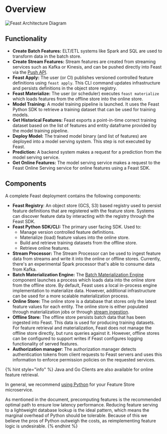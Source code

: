 # Overview

![Feast Architecture Diagram](<../../.gitbook/assets/image (4).png>)

## Functionality

* **Create Batch Features:** ELT/ETL systems like Spark and SQL are used to transform data in the batch store.
* **Create Stream Features:** Stream features are created from streaming services such as Kafka or Kinesis, and can be pushed directly into Feast via the [Push API](../../reference/data-sources/push.md).
* **Feast Apply:** The user (or CI) publishes versioned controlled feature definitions using `feast apply`. This CLI command updates infrastructure and persists definitions in the object store registry.
* **Feast Materialize:** The user (or scheduler) executes `feast materialize` which loads features from the offline store into the online store.
* **Model Training:** A model training pipeline is launched. It uses the Feast Python SDK to retrieve a training dataset that can be used for training models.
* **Get Historical Features:** Feast exports a point-in-time correct training dataset based on the list of features and entity dataframe provided by the model training pipeline.
* **Deploy Model:** The trained model binary (and list of features) are deployed into a model serving system. This step is not executed by Feast.
* **Prediction:** A backend system makes a request for a prediction from the model serving service.
* **Get Online Features:** The model serving service makes a request to the Feast Online Serving service for online features using a Feast SDK.

## Components

A complete Feast deployment contains the following components:

* **Feast Registry**: An object store (GCS, S3) based registry used to persist feature definitions that are registered with the feature store. Systems can discover feature data by interacting with the registry through the Feast SDK.
* **Feast Python SDK/CLI:** The primary user facing SDK. Used to:
  * Manage version controlled feature definitions.
  * Materialize (load) feature values into the online store.
  * Build and retrieve training datasets from the offline store.
  * Retrieve online features.
* **Stream Processor:** The Stream Processor can be used to ingest feature data from streams and write it into the online or offline stores. Currently, there's an experimental Spark processor that's able to consume data from Kafka.
* **Batch Materialization Engine:** The [Batch Materialization Engine](batch-materialization-engine.md) component launches a process which loads data into the online store from the offline store. By default, Feast uses a local in-process engine implementation to materialize data. However, additional infrastructure can be used for a more scalable materialization process.
* **Online Store:** The online store is a database that stores only the latest feature values for each entity. The online store is either populated through materialization jobs or through [stream ingestion](../../reference/data-sources/push.md).
* **Offline Store:** The offline store persists batch data that has been ingested into Feast. This data is used for producing training datasets. For feature retrieval and materialization, Feast does not manage the offline store directly, but runs queries against it. However, offline stores can be configured to support writes if Feast configures logging functionality of served features.
* **Authorization manager**: The authorization manager detects authentication tokens from client requests to Feast servers and uses this information to enforce permission policies on the requested services.

{% hint style="info" %}
Java and Go Clients are also available for online feature retrieval. 

In general, we recommend [using Python](language.md) for your Feature Store microservice.

As mentioned in the document, precomputing features is the recommended optimal path to ensure low latency performance. Reducing feature serving to a lightweight database lookup is the ideal pattern, which means the marginal overhead of Python should be tolerable. Because of this we believe the pros of Python outweigh the costs, as reimplementing feature logic is undesirable.
{% endhint %}
